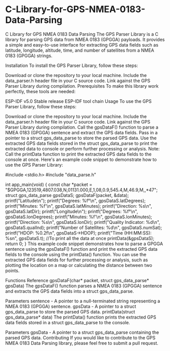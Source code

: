 # C-Library-for-GPS-NMEA-0183-Data-Parsing

C Library for GPS NMEA 0183 Data Parsing
The GPS Parser Library is a C library for parsing GPS data from NMEA 0183 (GPGGA) payloads. It provides a simple and easy-to-use interface for extracting GPS data fields such as latitude, longitude, altitude, time, and number of satellites from a NMEA 0183 (GPGGA) strings.

Installation
To install the GPS Parser Library, follow these steps:

Download or clone the repository to your local machine.
Include the data_parser.h header file in your C source code.
Link against the GPS Parser Library during compilation.
Prerequisites
To make this library work perfectly, these tools are needed:

ESP-IDF v5.0 Stable release
ESP-IDF tool chain
Usage
To use the GPS Parser Library, follow these steps:

Download or clone the repository to your local machine.
Include the data_parser.h header file in your C source code.
Link against the GPS Parser Library during compilation.
Call the gpsDataF() function to parse a NMEA 0183 (GPGGA) sentence and extract the GPS data fields. Pass in a pointer to a struct gps_data_parse to store the parsed GPS data.
Use the extracted GPS data fields stored in the struct gps_data_parse to print the extracted data to console or perform further processing or analysis.
Note: Call the printData function to print the extracted GPS data fields to the console at once.
Here's an example code snippet to demonstrate how to use the GPS Parser Library:

#include <stdio.h>
#include "data_parse.h" 

int app_main(void) {
    const char *packet = "$GPGGA,123519,4807.038,N,01131.000,E,1,08,0.9,545.4,M,46.9,M,,*47";
    struct gps_data_parse gpsDataS;
    gpsDataF(packet, &data);
    printf("Latitude\n");
    printf("Degrees: %f°\n", gpsDataS.latDegrees);
    printf("Minutes: %f'\n", gpsDataS.latMinutes);
    printf("Direction: %s\n", gpsDataS.latDir);
    printf("Longitude\n");
    printf("Degrees: %f°\n", gpsDataS.lonDegrees);
    printf("Minutes: %f'\n", gpsDataS.lonMinutes);
    printf("Direction: %s\n", gpsDataS.lonDir);
    printf("Quality Indicator: %d\n", gpsDataS.qualInd);
    printf("Number of Satellites: %d\n", gpsDataS.numSat);
    printf("HDOP: %0.2f\n", gpsDataS->HDOP);
    printf("Time (HH:MM:SS): %sn", gpsDataS.t);
    //To print all the data at once 
    printData(&gpsDataS);
    return 0;
}
This example code snippet demonstrates how to parse a GPGGA sentence using the gpsDataF() function and print the extracted GPS data fields to the console using the printData() function. You can use the extracted GPS data fields for further processing or analysis, such as plotting the location on a map or calculating the distance between two points.

Functions Reference
gpsDataF(char* packet, struct gps_data_parse* gpsData)
The gpsDataF() function parses a NMEA 0183 (GPGGA) sentence and extracts the GPS data fields into a struct gps_data_parse.

Parameters
sentence - A pointer to a null-terminated string representing a NMEA 0183 (GPGGA) sentence.
gpsData - A pointer to a struct gps_data_parse to store the parsed GPS data.
printData(struct gps_data_parse* data)
The printData() function prints the extracted GPS data fields stored in a struct gps_data_parse to the console.

Parameters
gpsData - A pointer to a struct gps_data_parse containing the parsed GPS data.
Contributing
If you would like to contribute to the GPS NMEA 0183 Data Parsing library, please feel free to submit a pull request.

